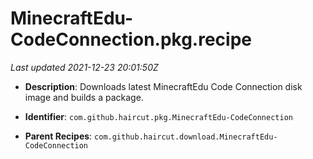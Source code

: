 # MinecraftEdu-CodeConnection.pkg.recipe

_Last updated 2021-12-23 20:01:50Z_

- **Description**: Downloads latest MinecraftEdu Code Connection disk image and builds a package.

- **Identifier**: `com.github.haircut.pkg.MinecraftEdu-CodeConnection`

- **Parent Recipes**: `com.github.haircut.download.MinecraftEdu-CodeConnection`
